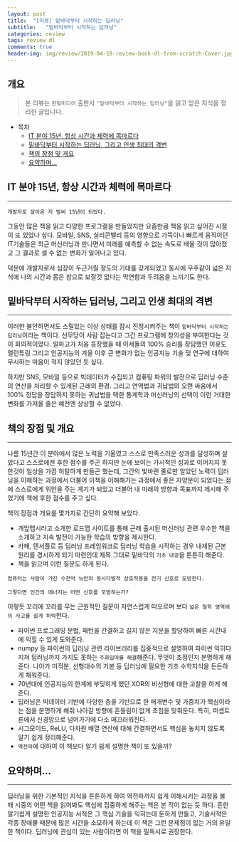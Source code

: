 ```yaml
---
layout: post
title:  "[리뷰] 밑바닥부터 시작하는 딥러닝"
subtitle:   "밑바닥부터 시작하는 딥러닝"
categories: review
tags: review dl
comments: true
header-img: img/review/2019-04-18-review-book-dl-from-scratch-Cover.jpg
---
```


## 개요
> 본 리뷰는 `한빛미디어` 출판사 `"밑바닥부터 시작하는 딥러닝"`을 읽고 얻은 지식을 정리한 글입니다.

- 목차
	- [IT 분야 15년, 항상 시간과 체력에 목마르다](#IT-분야-15년-항상-시간과-체력에-목마르다) 
	- [밑바닥부터 시작하는 딥러닝, 그리고 인생 최대의 격변](#밑바닥부터-시작하는-딥러닝-그리고-인생-최대의-격변)
	- [책의 장점 및 개요](#책의-장점-및-개요)
	- [요약하며...](#요약하며)
  


## IT 분야 15년, 항상 시간과 체력에 목마르다
---
```
개발자로 살아온 지 벌써 15년이 되었다.  
```
그동안 많은 책을 읽고 다양한 프로그램을 만들었지만 요즘만큼 책을 읽고 싶어진 시절이 또 있었나 싶다.
모바일, SNS, 실리콘밸리 등의 영향으로 가뜩이나 빠르게 움직이던 IT기술들은 최근 머신러닝과 만나면서
미래를 예측할 수 없는 속도로 배울 것이 ﻿많아졌고 그 결과로 셀 수 없는 변화가 일어나고 있다.  

덕분에 개발자로서 심장이 두근거릴 정도의 기대를 갖게되었고 동시에 우주같이 넓은 지식에 나의 시간과 
몸은 참으로 보잘것 없다는 막연함과 두려움을 느끼기도 한다.

## 밑바닥부터 시작하는 딥러닝, 그리고 인생 최대의 격변
---
이러한 불안하면서도 스릴있는 이상 상태를 잠시 진정시켜주는 책이 `밑바닥부터 시작하는 딥러닝`이라는 책이다.
선무당이 사람 잡는다고 그간 프로그램에 창의성을 부여한다는 것이 회의적이었다. 알파고가 처음 등장했을 때 
이세돌의 100% 승리를 장담했던 이유도 앨런튜링 그리고 인공지능의 겨울 이후 큰 변화가 없는 인공지능 기술 및 
연구에 대하여 무시하는 마음이 적지 않았던 듯 싶다. 

하지만 SNS, 모바일 등으로 빅데이터가 수집되고 컴퓨팅 파워의 발전으로 딥러닝 수준의 연산을 처리할 수 있게된 
근래의 환경. 그리고 연역법과 귀납법의 오랜 싸움에서 100% 정답을 장담하지 못하는 귀납법을 택한 통계학과 
머신러닝의 선택이 이런 거대한 변화를 가져올 줄은 예전엔 상상할 수 없었다.

## 책의 장점 및 개요
---
나름 15년간 이 분야에서 많은 노력을 기울였고 스스로 만족스러운 성과를 달성하며 살았다고 스스로에겐 후한 점수를 
주곤 하지만 눈에 보이는 가시적인 성과로 이어지지 못한것이 일상을 가끔 허탈하게 만들곤 했는데, 그간의 빛바랜 
줄로만 알았던 노력이 딥러닝을 이해하는 과정에서 더불어 이책을 이해해가는 과정에서 좋은 자양분이 되었다는 점에 
스스로에게 위안을 주는 계기가 되었고 더불어 내 미래의 방향과 목표까지 제시해 주었기에 책에 후한 점수를 주고 싶다.  

책의 장점과 개요를 몇가지로 간단히 요약해 보았다.
- 개앞맵시라고 소개한 로드맵 사이트를 통해 근래 출시된 머신러닝 관련 우수한 책을 소개하고 지속 발전이 가능한
학습의 방향을 제시한다.
- 카페, 텐서플로 등 딥러닝 프레임워크로 딥러닝 학습을 시작하는 경우 내재된 근본 원리를 경시하게 되기 마련인데
제목 그대로 밑바닥의 `기초 내공`을 튼튼히 해준다.
- 책을 읽으며 이런 질문도 하게 된다.
```
컴퓨터는 사람이 가진 수천억 뉴런의 동시다발적 상호작용을 전기 신호로 모방한다.
```
```
그렇다면 인간의 에너지는 어떤 신호를 모방하는가?
```
이렇듯 꼬리에 꼬리를 무는 근원적인 질문이 자연스럽게 떠오르며 보다 `넓은 철학 영역에의 사고를 쉽게 허락`한다.
- 파이썬 프로그래밍 문법, 패턴을 간결하고 길지 않은 지문을 할당하여 빠른 시간내에 익힐 수 있게 도와준다.
- numpy 등 파이썬의 딥러닝 관련 라이브러리를 집중적으로 설명하여 파이썬 익히다 지쳐 딥러닝까지 가지도 
못하는 `주화입마를 해결`해준다. 무엇이 초점인지 분명하게 해준다. 나아가 미적분, 선형대수의 기본 등 딥러닝에 
필요한 기초 수학지식을 든든하게 채워준다. 
- 70년대에 인공지능의 한계에 부딪히게 했던 XOR의 비선형에 대한 고찰을 하게 해준다.
- 딥러닝은 빅데이터 기반에 다양한 층을 기반으로 한 매개변수 및 가중치가 핵심이라는 점을 분명하게 해줘 
나아갈 방향에 흔들림이 없게 초점을 맞춰둔다. 특히, 퍼셉트론에서 신경망으로 넘어가기에 다소 매끄러워진다.
- 시그모이드, ReLU, 다차원 배열 연산에 대해 간결하면서도 핵심을 놓치지 않도록 알기 쉽게 정리해준다.
- `역전파`에 대하여 이 책보다 알기 쉽게 설명한 책이 또 있을까?  

## 요약하며...
---
딥러닝을 위한 기본적인 지식을 튼튼하게 하여 역전파까지 쉽게 이해시키는 과정을 볼 때 시중의 어떤 책을 읽어봐도 
핵심에 집중하게 해주는 책은 본 적이 없는 듯 하다. 흔한 알기쉽게 설명한 인공지능 서적은 그 핵심 기술을 익히는데 
둔하게 만들고, 기술서적은 각종 장애물 때문에 많은 시간을 소모하게 하는데 이 책은 그런 문제점이 없는 거의 유일한 책이다.
딥러닝에 관심이 있는 사람이라면 이 책을 필독서로 권장한다.
